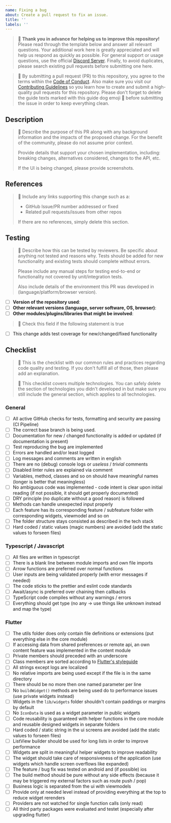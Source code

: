 ```yaml
---
name: Fixing a bug
about: Create a pull request to fix an issue.
title: ''
labels: ''
---
```


> 🦮 **Thank you in advance for helping us to improve this repository!** Please read through the template below and answer all relevant questions. Your additional work here is greatly appreciated and will help us respond as quickly as possible. For general support or usage questions, use the official [Discord Server](https://discord.gg/NpxrDGYDwV). Finally, to avoid duplicates, please search existing pull requests before submitting one here.

> 🦮 By submitting a pull request (PR) to this repository, you agree to the terms within the [Code of Conduct](../CODE_OF_CONDUCT.md). Also make sure you visit our [Contributing Guidelines](../CONTRIBUTING.md) so you learn how to create and submit a high-quality pull requests for this repository. Please don't forget to delete the guide texts marked with this guide dog emoji 🦮  before submitting the issue in order to keep everything clean.

## Description

> 🦮 Describe the purpose of this PR along with any background information and the impacts of the proposed change. For the benefit of the community, please do not assume prior context.
>
> Provide details that support your chosen implementation, including: breaking changes, alternatives considered, changes to the API, etc.
>
> If the UI is being changed, please provide screenshots.

## References

> 🦮 Include any links supporting this change such as a:
> - GitHub Issue/PR number addressed or fixed
> - Related pull requests/issues from other repos
> 
> If there are no references, simply delete this section.

## Testing

> 🦮 Describe how this can be tested by reviewers. Be specific about anything not tested and reasons why. Tests should be added for new functionality and existing tests should complete without errors.
> 
> Please include any manual steps for testing end-to-end or functionality not covered by unit/integration tests.
> 
> Also include details of the environment this PR was developed in (language/platform/browser version).
- [ ] **Version of the repository used**:
- [ ] **Other relevant versions (language, server software, OS, browser)**:
- [ ] **Other modules/plugins/libraries that might be involved**:

> 🦮 Check this field if the following statement is true

- [ ] This change adds test coverage for new/changed/fixed functionality

## Checklist

> 🦮 This is the checklist with our common rules and practices regarding code quality and testing. If you don't fulfill all of those, then please add an explanation.
> 
> 🦮 This checklist covers multiple technologies. You can safely delete the section of technologies you didn't developed in but make sure you still include the general section, which applies to all technologies.

### General

- [ ] All active GitHub checks for tests, formatting and security are passing (CI Pipeline)
- [ ] The correct base branch is being used.
- [ ] Documentation for new / changed functionality is added or updated (if documentation is present)
- [ ] Test reproducing the bug are implemented
- [ ] Errors are handled and/or least logged
- [ ] Log messages and comments are written in english
- [ ] There are no (debug) console logs or _useless_ / _trivial_ comments
- [ ] Disabled linter rules are explained via comment
- [ ] Variables, method, classes and so on should have meaningful names (longer is better that meaningless)
- [ ] No ambiguous code was implemented - code intent is clear upon initial reading (if not possible, it should get properly documented)
- [ ] DRY principle (no duplicate without a good reason) is followed
- [ ] Methods can handle unexpected input properly
- [ ] Each feature has its corresponding feature / subfeature folder with corresponding widgets, viewmodel and so on
- [ ] The folder structure stays consisted as described in the tech stack
- [ ] Hard coded / static values (magic numbers) are avoided (add the static values to forseen files)

### Typescript / Javascript

- [ ] All files are written in typescript
- [ ] There is a blank line between module imports and own file imports
- [ ] Arrow functions are preferred over normal functions
- [ ] User inputs are being validated properly (with error messages if needed)
- [ ] The code sticks to the prettier and eslint code standards
- [ ] Await/async is preferred over chaining then callbacks
- [ ] TypeScript code compiles without any warnings / errors
- [ ] Everything should get type (no any -> use things like unknown instead and map the type)

### Flutter

- [ ] The utils folder does only contain file definitions or extensions (put everything else in the core module)
- [ ] If accessing data from shared preferences or remote api, an own content feature was implemented in the content module
- [ ] Private members should preceded with an underscore
- [ ] Class members are sorted according to [Flutter's styleguide](https://github.com/flutter/flutter/wiki/Style-guide-for-Flutter-repo)
- [ ] All strings except logs are localized
- [ ] No relative imports are being used except if the file is in the same directory
- [ ] There should be no more then one named parameter per line
- [ ] No `buildWidget()` methods are being used do to performance issues (use private widgets instead)
- [ ] Widgets in the `lib/widgets` folder shouldn't contain paddings or margins by default
- [ ] No `IconData` is used as a widget parameter in public widgets
- [ ] Code reusability is guaranteed with helper functions in the core module and reusable designed widgets in separate folders
- [ ] Hard coded / static string in the ui screens are avoided (add the static values to forseen files)
- [ ] ListView builder should be used for long lists in order to improve performance
- [ ] Widgets are split in meaningful helper widgets to improve readability
- [ ] The widget should take care of responsiveness of the application (use widgets which handle screen overflows like expanded)
- [ ] The feature / bug fix was tested on android and (if possible) ios
- [ ] The build method should be pure without any side effects (because it may be triggered my external factors such as route push / pop)
- [ ] Business logic is separated from the ui with viewmodels
- [ ] Provide only at needed level instead of providing everything at the top to reduce widget rerenders
- [ ] Providers are not watched for single function calls (only read)
- [ ] All third party packages were evaluated and testet (especially after upgrading flutter)
